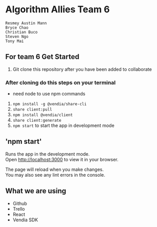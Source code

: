 # Algorithm Allies Team 6
    Resmey Austin Mann
    Bryce Chao
    Christian Buco
    Steven Ngo
    Tony Mai
## For team 6 Get Started

1. Git clone this repository after you have been added to collaborate

### After cloning do this steps on your terminal
* need node to use npm commands
1. `npm install -g @vendia/share-cli`
2. `share client:pull`
3. `npm install @vendia/client`
4. `share client:generate`
5. `npm start` to start the app in development mode

## 'npm start'

Runs the app in the development mode.\
Open [http://localhost:3000](http://localhost:3000) to view it in your browser.

The page will reload when you make changes.\
You may also see any lint errors in the console.

## What we are using

* Github
* Trello
* React
* Vendia SDK
